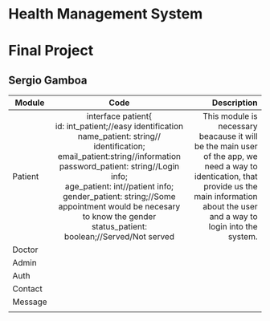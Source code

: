 # Health Management System
# Final Project
## Sergio Gamboa

| Module   | Code |Description |
| ---------------- | :--: | ---: |
| Patient  |   interface patient{<br>id: int_patient;//easy identification<br> name_patient: string// identification;<br> email_patient:string//information<br> password_patient: string//Login info;<br>age_patient:  int//patient info; <br> gender_patient: string;//Some appointment would be necesary to know the gender <br>status_patient: boolean;//Served/Not served|    This module is necessary beacause it will be the main user of the app, we need a way to identication, that provide us the main information about the user and a way to login into the system. |
| Doctor  |      |   |
| Admin |     |      |
| Auth   |  |      |
| Contact  |     |      |
| Message  |     |      |
|  |     |     |

